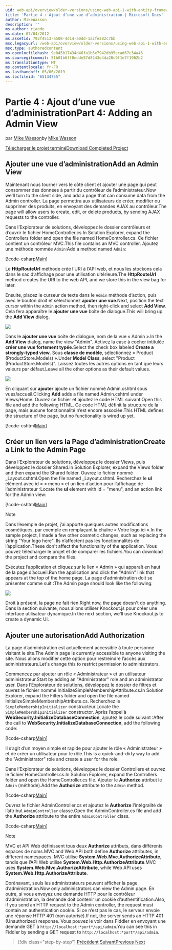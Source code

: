 ```yaml
---
uid: web-api/overview/older-versions/using-web-api-1-with-entity-framework-5/using-web-api-with-entity-framework-part-4
title: 'Partie 4 : Ajout d’une vue d’administration | Microsoft Docs'
author: MikeWasson
description: ''
ms.author: riande
ms.date: 07/04/2012
ms.assetid: 792f4513-a508-4d14-a0dd-1a2fe282c7bb
msc.legacyurl: /web-api/overview/older-versions/using-web-api-1-with-entity-framework-5/using-web-api-with-entity-framework-part-4
msc.type: authoredcontent
ms.openlocfilehash: 9e045b17434d46fa1b6e7942db95ecad67c34a46
ms.sourcegitcommit: 51b01b6ff8edde57d8243e4da28c9f1e7f1962b2
ms.translationtype: MT
ms.contentlocale: fr-FR
ms.lasthandoff: 05/06/2019
ms.locfileid: "65134755"
---
```

# <a name="part-4-adding-an-admin-view"></a><span data-ttu-id="d2ee9-102">Partie 4 : Ajout d’une vue d’administration</span><span class="sxs-lookup"><span data-stu-id="d2ee9-102">Part 4: Adding an Admin View</span></span>

<span data-ttu-id="d2ee9-103">par [Mike Wasson](https://github.com/MikeWasson)</span><span class="sxs-lookup"><span data-stu-id="d2ee9-103">by [Mike Wasson](https://github.com/MikeWasson)</span></span>

[<span data-ttu-id="d2ee9-104">Télécharger le projet terminé</span><span class="sxs-lookup"><span data-stu-id="d2ee9-104">Download Completed Project</span></span>](http://code.msdn.microsoft.com/ASP-NET-Web-API-with-afa30545)

## <a name="add-an-admin-view"></a><span data-ttu-id="d2ee9-105">Ajouter une vue d’administration</span><span class="sxs-lookup"><span data-stu-id="d2ee9-105">Add an Admin View</span></span>

<span data-ttu-id="d2ee9-106">Maintenant nous tourner vers le côté client et ajouter une page qui peut consommer des données à partir du contrôleur de l’administrateur.</span><span class="sxs-lookup"><span data-stu-id="d2ee9-106">Now we'll turn to the client side, and add a page that can consume data from the Admin controller.</span></span> <span data-ttu-id="d2ee9-107">La page permettra aux utilisateurs de créer, modifier ou supprimer des produits, en envoyant des demandes AJAX au contrôleur.</span><span class="sxs-lookup"><span data-stu-id="d2ee9-107">The page will allow users to create, edit, or delete products, by sending AJAX requests to the controller.</span></span>

<span data-ttu-id="d2ee9-108">Dans l’Explorateur de solutions, développez le dossier contrôleurs et d’ouvrir le fichier HomeController.cs.</span><span class="sxs-lookup"><span data-stu-id="d2ee9-108">In Solution Explorer, expand the Controllers folder and open the file named HomeController.cs.</span></span> <span data-ttu-id="d2ee9-109">Ce fichier contient un contrôleur MVC.</span><span class="sxs-lookup"><span data-stu-id="d2ee9-109">This file contains an MVC controller.</span></span> <span data-ttu-id="d2ee9-110">Ajoutez une méthode nommée `Admin`:</span><span class="sxs-lookup"><span data-stu-id="d2ee9-110">Add a method named `Admin`:</span></span>

[!code-csharp[Main](using-web-api-with-entity-framework-part-4/samples/sample1.cs)]

<span data-ttu-id="d2ee9-111">Le **HttpRouteUrl** méthode crée l’URI à l’API web, et nous les stockons cela dans le sac d’affichage pour une utilisation ultérieure.</span><span class="sxs-lookup"><span data-stu-id="d2ee9-111">The **HttpRouteUrl** method creates the URI to the web API, and we store this in the view bag for later.</span></span>

<span data-ttu-id="d2ee9-112">Ensuite, placez le curseur de texte dans le `Admin` méthode d’action, puis avec le bouton droit et sélectionnez **ajouter une vue**.</span><span class="sxs-lookup"><span data-stu-id="d2ee9-112">Next, position the text cursor within the `Admin` action method, then right-click and select **Add View**.</span></span> <span data-ttu-id="d2ee9-113">Cela fera apparaître le **ajouter une vue** boîte de dialogue.</span><span class="sxs-lookup"><span data-stu-id="d2ee9-113">This will bring up the **Add View** dialog.</span></span>

![](using-web-api-with-entity-framework-part-4/_static/image1.png)

<span data-ttu-id="d2ee9-114">Dans le **ajouter une vue** boîte de dialogue, nom de la vue « Admin ».</span><span class="sxs-lookup"><span data-stu-id="d2ee9-114">In the **Add View** dialog, name the view "Admin".</span></span> <span data-ttu-id="d2ee9-115">Activez la case à cocher intitulée **créer une vue fortement typée**.</span><span class="sxs-lookup"><span data-stu-id="d2ee9-115">Select the check box labeled **Create a strongly-typed view**.</span></span> <span data-ttu-id="d2ee9-116">Sous **classe de modèle**, sélectionnez « Product (ProductStore.Models) ».</span><span class="sxs-lookup"><span data-stu-id="d2ee9-116">Under **Model Class**, select "Product (ProductStore.Models)".</span></span> <span data-ttu-id="d2ee9-117">Laissez toutes les autres options en tant que leurs valeurs par défaut.</span><span class="sxs-lookup"><span data-stu-id="d2ee9-117">Leave all the other options as their default values.</span></span>

![](using-web-api-with-entity-framework-part-4/_static/image2.png)

<span data-ttu-id="d2ee9-118">En cliquant sur **ajouter** ajoute un fichier nommé Admin.cshtml sous vues/accueil.</span><span class="sxs-lookup"><span data-stu-id="d2ee9-118">Clicking **Add** adds a file named Admin.cshtml under Views/Home.</span></span> <span data-ttu-id="d2ee9-119">Ouvrez ce fichier et ajoutez le code HTML suivant.</span><span class="sxs-lookup"><span data-stu-id="d2ee9-119">Open this file and add the following HTML.</span></span> <span data-ttu-id="d2ee9-120">Ce code HTML définit la structure de la page, mais aucune fonctionnalité n’est encore associée.</span><span class="sxs-lookup"><span data-stu-id="d2ee9-120">This HTML defines the structure of the page, but no functionality is wired up yet.</span></span>

[!code-cshtml[Main](using-web-api-with-entity-framework-part-4/samples/sample2.cshtml)]

## <a name="create-a-link-to-the-admin-page"></a><span data-ttu-id="d2ee9-121">Créer un lien vers la Page d’administration</span><span class="sxs-lookup"><span data-stu-id="d2ee9-121">Create a Link to the Admin Page</span></span>

<span data-ttu-id="d2ee9-122">Dans l’Explorateur de solutions, développez le dossier Views, puis développez le dossier Shared.</span><span class="sxs-lookup"><span data-stu-id="d2ee9-122">In Solution Explorer, expand the Views folder and then expand the Shared folder.</span></span> <span data-ttu-id="d2ee9-123">Ouvrez le fichier nommé \_Layout.cshtml.</span><span class="sxs-lookup"><span data-stu-id="d2ee9-123">Open the file named \_Layout.cshtml.</span></span> <span data-ttu-id="d2ee9-124">Recherchez le **ul** élément avec id = « menu » et un lien d’action pour l’affichage de l’administrateur :</span><span class="sxs-lookup"><span data-stu-id="d2ee9-124">Locate the **ul** element with id = "menu", and an action link for the Admin view:</span></span>

[!code-cshtml[Main](using-web-api-with-entity-framework-part-4/samples/sample3.cshtml)]

> [!NOTE]
> <span data-ttu-id="d2ee9-125">Dans l’exemple de projet, j’ai apporté quelques autres modifications cosmétiques, par exemple en remplaçant la chaîne « Votre logo ici ».</span><span class="sxs-lookup"><span data-stu-id="d2ee9-125">In the sample project, I made a few other cosmetic changes, such as replacing the string "Your logo here".</span></span> <span data-ttu-id="d2ee9-126">Ils n’affectent pas les fonctionnalités de l’application.</span><span class="sxs-lookup"><span data-stu-id="d2ee9-126">These don't affect the functionality of the application.</span></span> <span data-ttu-id="d2ee9-127">Vous pouvez télécharger le projet et de comparer les fichiers.</span><span class="sxs-lookup"><span data-stu-id="d2ee9-127">You can download the project and compare the files.</span></span>

<span data-ttu-id="d2ee9-128">Exécutez l’application et cliquez sur le lien « Admin » qui apparaît en haut de la page d’accueil.</span><span class="sxs-lookup"><span data-stu-id="d2ee9-128">Run the application and click the "Admin" link that appears at the top of the home page.</span></span> <span data-ttu-id="d2ee9-129">La page d’administration doit se présenter comme suit :</span><span class="sxs-lookup"><span data-stu-id="d2ee9-129">The Admin page should look like the following:</span></span>

![](using-web-api-with-entity-framework-part-4/_static/image3.png)

<span data-ttu-id="d2ee9-130">Droit à présent, la page ne fait rien.</span><span class="sxs-lookup"><span data-stu-id="d2ee9-130">Right now, the page doesn't do anything.</span></span> <span data-ttu-id="d2ee9-131">Dans la section suivante, nous allons utiliser Knockout.js pour créer une interface utilisateur dynamique.</span><span class="sxs-lookup"><span data-stu-id="d2ee9-131">In the next section, we'll use Knockout.js to create a dynamic UI.</span></span>

## <a name="add-authorization"></a><span data-ttu-id="d2ee9-132">Ajouter une autorisation</span><span class="sxs-lookup"><span data-stu-id="d2ee9-132">Add Authorization</span></span>

<span data-ttu-id="d2ee9-133">La page d’administration est actuellement accessible à toute personne visitant le site.</span><span class="sxs-lookup"><span data-stu-id="d2ee9-133">The Admin page is currently accessible to anyone visiting the site.</span></span> <span data-ttu-id="d2ee9-134">Nous allons modifier cette option pour restreindre l’accès aux administrateurs.</span><span class="sxs-lookup"><span data-stu-id="d2ee9-134">Let's change this to restrict permission to administrators.</span></span>

<span data-ttu-id="d2ee9-135">Commencez par ajouter un rôle « Administrateur » et un utilisateur administrateur.</span><span class="sxs-lookup"><span data-stu-id="d2ee9-135">Start by adding an "Administrator" role and an administrator user.</span></span> <span data-ttu-id="d2ee9-136">Dans l’Explorateur de solutions, développez le dossier de filtres et ouvrez le fichier nommé InitializeSimpleMembershipAttribute.cs.</span><span class="sxs-lookup"><span data-stu-id="d2ee9-136">In Solution Explorer, expand the Filters folder and open the file named InitializeSimpleMembershipAttribute.cs.</span></span> <span data-ttu-id="d2ee9-137">Recherchez le `SimpleMembershipInitializer` constructeur.</span><span class="sxs-lookup"><span data-stu-id="d2ee9-137">Locate the `SimpleMembershipInitializer` constructor.</span></span> <span data-ttu-id="d2ee9-138">Après l’appel à **WebSecurity.InitializeDatabaseConnection**, ajoutez le code suivant :</span><span class="sxs-lookup"><span data-stu-id="d2ee9-138">After the call to **WebSecurity.InitializeDatabaseConnection**, add the following code:</span></span>

[!code-csharp[Main](using-web-api-with-entity-framework-part-4/samples/sample4.cs)]

<span data-ttu-id="d2ee9-139">Il s’agit d’un moyen simple et rapide pour ajouter le rôle « Administrateur » et de créer un utilisateur pour le rôle.</span><span class="sxs-lookup"><span data-stu-id="d2ee9-139">This is a quick-and-dirty way to add the "Administrator" role and create a user for the role.</span></span>

<span data-ttu-id="d2ee9-140">Dans l’Explorateur de solutions, développez le dossier Controllers et ouvrez le fichier HomeController.cs.</span><span class="sxs-lookup"><span data-stu-id="d2ee9-140">In Solution Explorer, expand the Controllers folder and open the HomeController.cs file.</span></span> <span data-ttu-id="d2ee9-141">Ajouter le **Authorize** attribut le `Admin` (méthode).</span><span class="sxs-lookup"><span data-stu-id="d2ee9-141">Add the **Authorize** attribute to the `Admin` method.</span></span>

[!code-csharp[Main](using-web-api-with-entity-framework-part-4/samples/sample5.cs)]

<span data-ttu-id="d2ee9-142">Ouvrez le fichier AdminController.cs et ajoutez le **Authorize** l’intégralité de l’attribut `AdminController` classe.</span><span class="sxs-lookup"><span data-stu-id="d2ee9-142">Open the AdminController.cs file and add the **Authorize** attribute to the entire `AdminController` class.</span></span>

[!code-csharp[Main](using-web-api-with-entity-framework-part-4/samples/sample6.cs)]

> [!NOTE]
> <span data-ttu-id="d2ee9-143">MVC et API Web définissent tous deux **Authorize** attributs, dans différents espaces de noms.</span><span class="sxs-lookup"><span data-stu-id="d2ee9-143">MVC and Web API both define **Authorize** attributes, in different namespaces.</span></span> <span data-ttu-id="d2ee9-144">MVC utilise **System.Web.Mvc.AuthorizeAttribute**, tandis que l’API Web utilise **System.Web.Http.AuthorizeAttribute**.</span><span class="sxs-lookup"><span data-stu-id="d2ee9-144">MVC uses **System.Web.Mvc.AuthorizeAttribute**, while Web API uses **System.Web.Http.AuthorizeAttribute**.</span></span>

<span data-ttu-id="d2ee9-145">Dorénavant, seuls les administrateurs peuvent afficher la page d’administration.</span><span class="sxs-lookup"><span data-stu-id="d2ee9-145">Now only administrators can view the Admin page.</span></span> <span data-ttu-id="d2ee9-146">En outre, si vous envoyez une demande HTTP pour le contrôleur d’administration, la demande doit contenir un cookie d’authentification.</span><span class="sxs-lookup"><span data-stu-id="d2ee9-146">Also, if you send an HTTP request to the Admin controller, the request must contain an authentication cookie.</span></span> <span data-ttu-id="d2ee9-147">Si ce n’est pas le cas, le serveur envoie une réponse HTTP 401 (non autorisé).</span><span class="sxs-lookup"><span data-stu-id="d2ee9-147">If not, the server sends an HTTP 401 (Unauthorized) response.</span></span> <span data-ttu-id="d2ee9-148">Vous pouvez le voir dans Fiddler en envoyant une demande GET à `http://localhost:*port*/api/admin`.</span><span class="sxs-lookup"><span data-stu-id="d2ee9-148">You can see this in Fiddler by sending a GET request to `http://localhost:*port*/api/admin`.</span></span>

> [!div class="step-by-step"]
> <span data-ttu-id="d2ee9-149">[Précédent](using-web-api-with-entity-framework-part-3.md)
> [Suivant](using-web-api-with-entity-framework-part-5.md)</span><span class="sxs-lookup"><span data-stu-id="d2ee9-149">[Previous](using-web-api-with-entity-framework-part-3.md)
[Next](using-web-api-with-entity-framework-part-5.md)</span></span>
